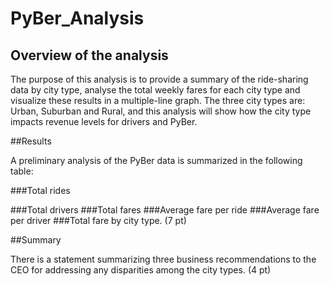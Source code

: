 # PyBer_Analysis
## Overview of the analysis

The purpose of this analysis is to provide a summary of the ride-sharing data by city type, analyse the total weekly fares for each city type and visualize these results in a multiple-line graph. The three city types are: Urban, Suburban and Rural, and this analysis will show how the city type impacts revenue levels for drivers and PyBer.

##Results

A preliminary analysis of the PyBer data is summarized in the following table:



###Total rides

###Total drivers
###Total fares
###Average fare per ride
###Average fare per driver
###Total fare by city type. (7 pt)

##Summary

There is a statement summarizing three business recommendations to the CEO for addressing any disparities among the city types. (4 pt)

